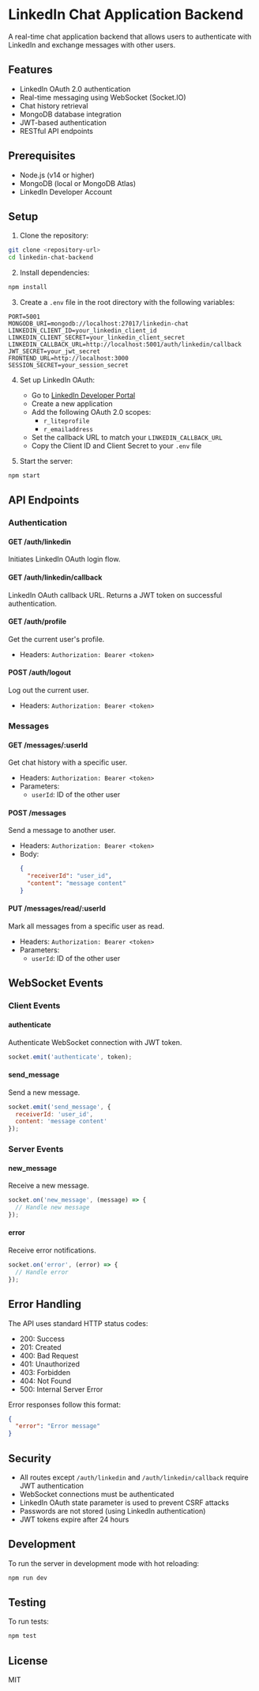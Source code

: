 # LinkedIn Chat Application Backend

A real-time chat application backend that allows users to authenticate with LinkedIn and exchange messages with other users.

## Features

- LinkedIn OAuth 2.0 authentication
- Real-time messaging using WebSocket (Socket.IO)
- Chat history retrieval
- MongoDB database integration
- JWT-based authentication
- RESTful API endpoints

## Prerequisites

- Node.js (v14 or higher)
- MongoDB (local or MongoDB Atlas)
- LinkedIn Developer Account

## Setup

1. Clone the repository:
```bash
git clone <repository-url>
cd linkedin-chat-backend
```

2. Install dependencies:
```bash
npm install
```

3. Create a `.env` file in the root directory with the following variables:
```env
PORT=5001
MONGODB_URI=mongodb://localhost:27017/linkedin-chat
LINKEDIN_CLIENT_ID=your_linkedin_client_id
LINKEDIN_CLIENT_SECRET=your_linkedin_client_secret
LINKEDIN_CALLBACK_URL=http://localhost:5001/auth/linkedin/callback
JWT_SECRET=your_jwt_secret
FRONTEND_URL=http://localhost:3000
SESSION_SECRET=your_session_secret
```

4. Set up LinkedIn OAuth:
   - Go to [LinkedIn Developer Portal](https://www.linkedin.com/developers/)
   - Create a new application
   - Add the following OAuth 2.0 scopes:
     - `r_liteprofile`
     - `r_emailaddress`
   - Set the callback URL to match your `LINKEDIN_CALLBACK_URL`
   - Copy the Client ID and Client Secret to your `.env` file

5. Start the server:
```bash
npm start
```

## API Endpoints

### Authentication

#### GET /auth/linkedin
Initiates LinkedIn OAuth login flow.

#### GET /auth/linkedin/callback
LinkedIn OAuth callback URL. Returns a JWT token on successful authentication.

#### GET /auth/profile
Get the current user's profile.
- Headers: `Authorization: Bearer <token>`

#### POST /auth/logout
Log out the current user.
- Headers: `Authorization: Bearer <token>`

### Messages

#### GET /messages/:userId
Get chat history with a specific user.
- Headers: `Authorization: Bearer <token>`
- Parameters:
  - `userId`: ID of the other user

#### POST /messages
Send a message to another user.
- Headers: `Authorization: Bearer <token>`
- Body:
  ```json
  {
    "receiverId": "user_id",
    "content": "message content"
  }
  ```

#### PUT /messages/read/:userId
Mark all messages from a specific user as read.
- Headers: `Authorization: Bearer <token>`
- Parameters:
  - `userId`: ID of the other user

## WebSocket Events

### Client Events

#### authenticate
Authenticate WebSocket connection with JWT token.
```javascript
socket.emit('authenticate', token);
```

#### send_message
Send a new message.
```javascript
socket.emit('send_message', {
  receiverId: 'user_id',
  content: 'message content'
});
```

### Server Events

#### new_message
Receive a new message.
```javascript
socket.on('new_message', (message) => {
  // Handle new message
});
```

#### error
Receive error notifications.
```javascript
socket.on('error', (error) => {
  // Handle error
});
```

## Error Handling

The API uses standard HTTP status codes:
- 200: Success
- 201: Created
- 400: Bad Request
- 401: Unauthorized
- 403: Forbidden
- 404: Not Found
- 500: Internal Server Error

Error responses follow this format:
```json
{
  "error": "Error message"
}
```

## Security

- All routes except `/auth/linkedin` and `/auth/linkedin/callback` require JWT authentication
- WebSocket connections must be authenticated
- LinkedIn OAuth state parameter is used to prevent CSRF attacks
- Passwords are not stored (using LinkedIn authentication)
- JWT tokens expire after 24 hours

## Development

To run the server in development mode with hot reloading:
```bash
npm run dev
```

## Testing

To run tests:
```bash
npm test
```

## License

MIT 